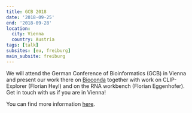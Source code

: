 ```yaml
---
title: GCB 2018
date: '2018-09-25'
end: '2018-09-28'
location:
  city: Vienna
  country: Austria
tags: [talk]
subsites: [eu, freiburg]
main_subsite: freiburg
---
```


We will attend the German Conference of Bioinformatics (GCB) in Vienna and present our work there on [Bioconda](https://bioconda.github.io/) together with work on CLIP-Explorer (Florian Heyl) and on the RNA workbench (Florian Eggenhofer). Get in touch with us if you are in Vienna!

You can find more information [here](https://gcb2018.csb.univie.ac.at).

